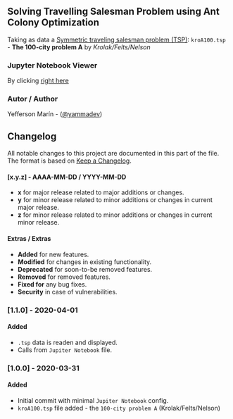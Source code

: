 ## Solving Travelling Salesman Problem using Ant Colony Optimization
Taking as data a [Symmetric traveling salesman problem (TSP)](http://comopt.ifi.uni-heidelberg.de/software/TSPLIB95/): `kroA100.tsp` - **The 100-city problem A** by *Krolak/Felts/Nelson*

### Jupyter Notebook Viewer
By clicking [right here](https://nbviewer.jupyter.org/github/yammadev/aco-tsp/blob/master/aco-tsp.ipynb)

### Autor / Author
Yefferson Marí­n - ([@yammadev](https://github.com/yammadev))

## Changelog
All notable changes to this project are documented in this part of the file. The format is based on [Keep a Changelog](http://keepachangelog.com/).

#### [x.y.z] - AAAA-MM-DD / YYYY-MM-DD
- **x** for major release related to major additions or changes.
- **y** for minor release related to minor additions or changes in current major release.
- **z** for minor release related to minor additions or changes in current minor release.

#### Extras / Extras
- **Added** for new features.
- **Modified** for changes in existing functionality.
- **Deprecated** for soon-to-be removed features.
- **Removed** for removed features.
- **Fixed for** any bug fixes.
- **Security** in case of vulnerabilities.

### [1.1.0] - 2020-04-01
#### Added
- `.tsp` data is readen and displayed.
- Calls from `Jupiter Notebook` file.

### [1.0.0] - 2020-03-31
#### Added
- Initial commit with minimal `Jupiter Notebook` config.
- `kroA100.tsp` file added - the `100-city problem A` (Krolak/Felts/Nelson)
